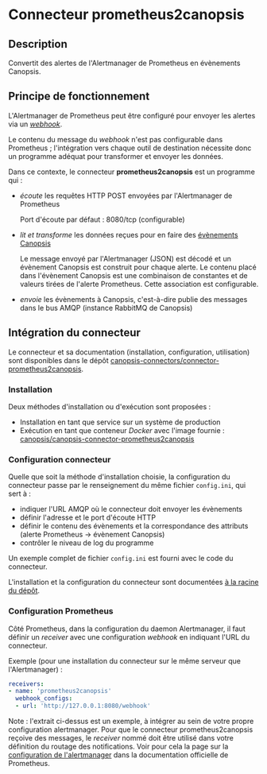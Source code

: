 # Connecteur prometheus2canopsis

## Description

Convertit des alertes de l'Alertmanager de Prometheus en évènements Canopsis.

## Principe de fonctionnement

L'Alertmanager de Prometheus peut être configuré pour envoyer les alertes
via un [*webhook*][webhook].

Le contenu du message du *webhook* n'est pas configurable dans Prometheus ;
l'intégration vers chaque outil de destination nécessite donc un programme
adéquat pour transformer et envoyer les données.

Dans ce contexte, le connecteur **prometheus2canopsis** est un programme qui :

- *écoute* les requêtes HTTP POST envoyées par l'Alertmanager de Prometheus

    Port d'écoute par défaut : 8080/tcp (configurable)

- *lit et transforme* les données reçues pour en faire des
[évènements Canopsis][struct-event]

    Le message envoyé par l'Alertmanager (JSON) est décodé et un évènement
    Canopsis est construit pour chaque alerte. Le contenu placé dans l'évènement
    Canopsis est une combinaison de constantes et de valeurs tirées de
    l'alerte Prometheus. Cette association est configurable.

- *envoie* les évènements à Canopsis, c'est-à-dire publie des messages dans le
bus AMQP (instance RabbitMQ de Canopsis)

[webhook]: https://prometheus.io/docs/alerting/latest/configuration/#webhook_config
[struct-event]: ../../guide-developpement/struct-event.md

## Intégration du connecteur

Le connecteur et sa documentation (installation, configuration, utilisation)
sont disponibles dans le dépôt
[canopsis-connectors/connector-prometheus2canopsis][upstream].

### Installation

Deux méthodes d'installation ou d'exécution sont proposées :

- Installation en tant que service sur un système de production
- Exécution en tant que conteneur *Docker* avec l'image fournie :  
[canopsis/canopsis-connector-prometheus2canopsis][dockerhub-image]

[dockerhub-image]: https://hub.docker.com/r/canopsis/canopsis-connector-prometheus2canopsis

### Configuration connecteur

Quelle que soit la méthode d'installation choisie, la configuration du 
connecteur passe par le renseignement du même fichier `config.ini`, qui sert à :

- indiquer l'URL AMQP où le connecteur doit envoyer les évènements
- définir l'adresse et le port d'écoute HTTP
- définir le contenu des évènements et la correspondance des attributs
(alerte Prometheus -> évènement Canopsis)
- contrôler le niveau de log du programme

Un exemple complet de fichier `config.ini` est fourni avec le code du
connecteur.

L'installation et la configuration du connecteur sont documentées
[à la racine du dépôt][upstream].

### Configuration Prometheus

Côté Prometheus, dans la configuration du daemon Alertmanager, il faut définir
un *receiver* avec une configuration *webhook* en indiquant l'URL du connecteur.

Exemple (pour une installation du connecteur sur le même serveur que
l'Alertmanager) :

```yaml
receivers:
- name: 'prometheus2canopsis'
  webhook_configs:
  - url: 'http://127.0.0.1:8080/webhook'
```

Note : l'extrait ci-dessus est un exemple, à intégrer au sein de votre propre
configuration alertmanager. Pour que le connecteur prometheus2canopsis reçoive
des messages, le *receiver* nommé doit être utilisé dans votre définition du
routage des notifications. Voir pour cela la page sur la
[configuration de l'alertmanager][alertmanager-config] dans la documentation
officielle de Prometheus.

[upstream]: https://git.canopsis.net/canopsis-connectors/connector-prometheus2canopsis
[alertmanager-config]: https://prometheus.io/docs/alerting/latest/configuration/
